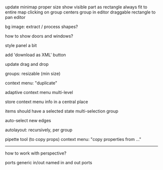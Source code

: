 update minimap
	proper size
	show visible part as rectangle
	always fit to entire map
	clicking on group centers group in editor
	draggable rectangle to pan editor

bg image: extract / process shapes?

how to show doors and windows?

style panel a bit

add 'download as XML' button

update drag and drop

groups: resizable (min size)

context menu: "duplicate"

adaptive context menu
multi-level

store context menu info in a central place

items should have a selected state
	multi-selection
		group

auto-select new edges

autolayout: recursively, per group

pipette tool (to copy props)
	context menu: "copy properties from ..."

---

how to work with perspective?

ports
	generic in/out
	named in and out ports
